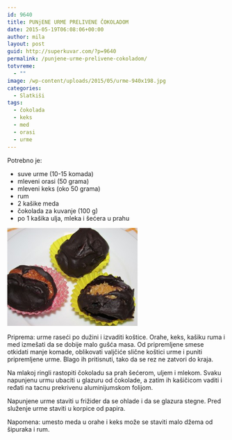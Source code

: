 ```yaml
---
id: 9640
title: PUNjENE URME PRELIVENE ČOKOLADOM
date: 2015-05-19T06:08:06+00:00
author: mila
layout: post
guid: http://superkuvar.com/?p=9640
permalink: /punjene-urme-prelivene-cokoladom/
totvreme:
  - ""
image: /wp-content/uploads/2015/05/urme-940x198.jpg
categories:
  - Slatkiši
tags:
  - čokolada
  - keks
  - med
  - orasi
  - urme
---
```

Potrebno je:  
* suve urme (10-15 komada)  
* mleveni orasi (50 grama)  
* mleveni keks (oko 50 grama)  
* rum  
* 2 kašike meda  
* čokolada za kuvanje (100 g)  
* po 1 kašika ulja, mleka i šećera u prahu

[<img class="alignnone size-medium wp-image-9642" src="/wp-content/uploads/2015/05/urme-300x225.jpg" alt="urme" width="300" height="225" />](/wp-content/uploads/2015/05/urme-e1432015413310.jpg)

Priprema: urme raseći po dužini i izvaditi koštice. Orahe, keks, kašiku ruma i med izmešati da se dobije malo gušća masa. Od pripremljene smese otkidati manje komade, oblikovati valjčiće slične koštici urme i puniti pripremljene urme. Blago ih pritisnuti, tako da se rez ne zatvori do kraja.

Na mlakoj ringli rastopiti čokoladu sa prah šećerom, uljem i mlekom. Svaku napunjenu urmu ubaciti u glazuru od čokolade, a zatim ih kašičicom vaditi i ređati na tacnu prekrivenu aluminijumskom folijom.

Napunjene urme staviti u frižider da se ohlade i da se glazura stegne. Pred služenje urme staviti u korpice od papira.

Napomena: umesto meda u orahe i keks može se staviti malo džema od šipuraka i rum.